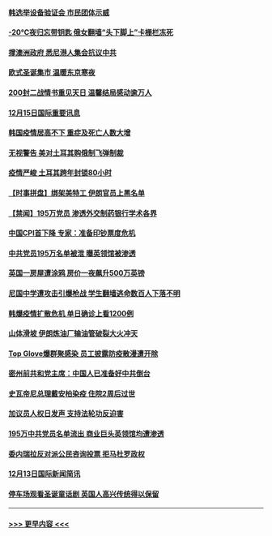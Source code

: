 #### [韩选举设备验证会 市民团体示威](../pages/prog202/a103010459.md?t=12152351) 
#### [-20℃夜归忘带钥匙 俄女翻墙“头下脚上”卡栅栏冻死](../pages/prog202/a103010406.md?t=12152351) 
#### [撑澳洲政府 悉尼港人集会抗议中共](../pages/prog202/a103010374.md?t=12152351) 
#### [欧式圣诞集市 温暖东京寒夜](../pages/prog202/a103010316.md?t=12152351) 
#### [200封二战情书重见天日 温馨结局感动逾万人](../pages/prog202/a103010270.md?t=12152351) 
#### [12月15日国际重要讯息](../pages/prog202/a103010305.md?t=12152351) 
#### [韩国疫情居高不下 重症及死亡人数大增](../pages/prog202/a103010218.md?t=12152351) 
#### [无视警告 美对土耳其购俄制飞弹制裁](../pages/prog202/a103010083.md?t=12152351) 
#### [疫情严峻 土耳其跨年封锁80小时](../pages/prog202/a103010060.md?t=12152351) 
#### [【时事拼盘】绑架美特工 伊朗官员上黑名单](../pages/prog202/a103009851.md?t=12152351) 
#### [【禁闻】195万党员 渗透外交制药银行学术各界](../pages/prog202/a103009824.md?t=12152351) 
#### [中国CPI首下降 专家：准备印钞票度危机](../pages/prog202/a103009723.md?t=12152351) 
#### [中共党员195万名单被泄 曝英领馆被渗透](../pages/prog202/a103009668.md?t=12152351) 
#### [英国一房屋遭涂鸦 房价一夜飙升500万英镑](../pages/prog202/a103009484.md?t=12152351) 
#### [尼国中学遭攻击引爆枪战 学生翻墙逃命数百人下落不明](../pages/prog202/a103009493.md?t=12152351) 
#### [韩爆疫情扩散危机 单日确诊上看1200例](../pages/prog202/a103009479.md?t=12152351) 
#### [山体滑坡 伊朗炼油厂输油管破裂大火冲天](../pages/prog202/a103009450.md?t=12152351) 
#### [Top Glove爆群聚感染 员工披露防疫散漫遭开除](../pages/prog202/a103009374.md?t=12152351) 
#### [密州前共和党主席：中国人已准备好中共倒台](../pages/prog202/a103009379.md?t=12152351) 
#### [史瓦帝尼总理戴安柏染疫 住院2周后过世](../pages/prog202/a103009296.md?t=12152351) 
#### [加议员人权日发声 支持法轮功反迫害](../pages/prog202/a103009108.md?t=12152351) 
#### [195万中共党员名单流出 商业巨头英领馆均遭渗透](../pages/prog202/a103009090.md?t=12152351) 
#### [委内瑞拉反对派公民咨询投票 拒马杜罗政权](../pages/prog202/a103009044.md?t=12152351) 
#### [12月13日国际新闻简讯](../pages/prog202/a103009030.md?t=12152351) 
#### [停车场观看圣诞童话剧 英国人高兴传统得以保留](../pages/prog202/a103009028.md?t=12152351) 

----
#### [ >>> 更早内容 <<< ](../indexes/prog202-earlier.md)
